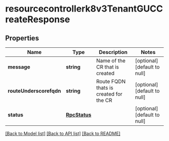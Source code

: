 # resourcecontrollerk8v3TenantGUCCreateResponse

## Properties
Name | Type | Description | Notes
------------ | ------------- | ------------- | -------------
**message** | **string** | Name of the CR that is created | [optional] [default to null]
**routeUnderscorefqdn** | **string** | Route FQDN thats is created for the CR | [optional] [default to null]
**status** | [**RpcStatus**](RpcStatus.md) |  | [optional] [default to null]

[[Back to Model list]](../README.md#documentation-for-models) [[Back to API list]](../README.md#documentation-for-api-endpoints) [[Back to README]](../README.md)


